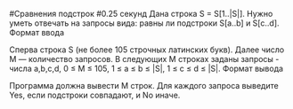 #Сравнения подстрок
#0.25 секунд
Дана строка S = S[1..|S|]. Нужно уметь отвечать на запросы вида: равны ли подстроки S[a..b] и S[c..d].
Формат ввода

Сперва строка S (не более 105 строчных латинских букв). Далее число M — количество запросов.
В следующих M строках заданы запросы - числа a,b,c,d, 0 ≤ M ≤ 105, 1 ≤ a ≤ b ≤ |S|, 1 ≤ c ≤ d ≤ |S|.
Формат вывода

Программа должна вывести M строк. Для каждого запроса выведите Yes, если подстроки совпадают, и No иначе.
